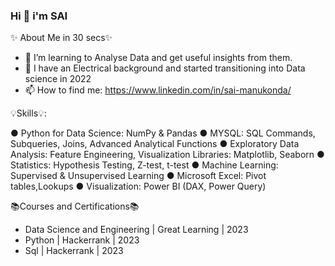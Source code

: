 ### Hi 👋 i'm SAI

✨ About Me in 30 secs✨

* 👀 I’m learning to Analyse Data and get useful insights from them.
* 💉 I have an Electrical background and started transitioning into Data science in 2022
* 📫 How to find me: https://www.linkedin.com/in/sai-manukonda/

💡Skills💡:

● Python for Data Science: NumPy & Pandas
● MYSQL: SQL Commands, Subqueries, Joins, Advanced Analytical Functions
● Exploratory Data Analysis: Feature Engineering, Visualization Libraries: Matplotlib, Seaborn
● Statistics: Hypothesis Testing, Z-test, t-test
● Machine Learning: Supervised & Unsupervised Learning
● Microsoft Excel: Pivot tables,Lookups
● Visualization: Power BI (DAX, Power Query)

📚Courses and Certifications📚
* Data Science and Engineering | Great Learning | 2023
* Python | Hackerrank | 2023
* Sql | Hackerrank | 2023
